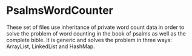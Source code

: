 # PsalmsWordCounter
These set of files use inheritance of private word count data in order to solve the problem of 
word counting in the book of psalms as well as the complete bible. It is generic and solves the problem
in three ways: ArrayList, LinkedList and HashMap. 
